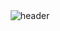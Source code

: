 <div align="center">
  <img src="https://capsule-render.vercel.app/api?type=waving&text=engelhyunji&color=#f5d6db&text-color=#8d5d76&height=100" alt="header" />
</div>
